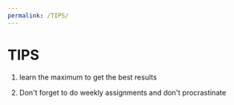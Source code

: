 ```yaml
---
permalink: /TIPS/
---
```


# TIPS

1. learn the maximum to get the best results

2. Don't forget to do weekly assignments and don't procrastinate